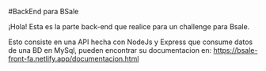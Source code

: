 #BackEnd para BSale

¡Hola! Esta es la parte back-end que realice para un challenge para Bsale.

Esto consiste en una API hecha con NodeJs y Express que consume datos de una BD en MySql, pueden encontrar su documentacion en:
https://bsale-front-fa.netlify.app/documentacion.html
